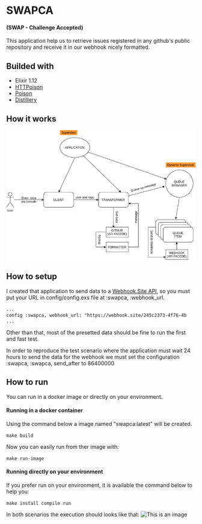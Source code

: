 # SWAPCA 
#### (SWAP - Challenge Accepted)

This application help us to retrieve issues registered in any github's public repository and receive it in our webhook nicely formatted.

## Builded with
 - Elixir 1.12
 - [HTTPoison](https://hexdocs.pm/httpoison/HTTPoison.html)
 - [Poison](https://hexdocs.pm/poison/Poison.html)
 - [Distillery](https://hexdocs.pm/distillery/2.0.0/home.html)

## How it works
![This is an image](./assets/spca_diagram-Page-2.drawio.png)


## How to setup
I created that application to send data to a [Webhook.Site API](https://webhook.site/), so you must put your URL in config/config.exs file at :swapca, :webhook_url.
```
...
config :swapca, webhook_url: "https://webhook.site/245c2373-4f76-4b
...
```

Other than that, most of the presetted data should be fine to run the first and fast test.

In order to reproduce the test scenario where the application must wait 24 hours to send the data for the webhook we must set the configuration :swapca, :swapca, send_after to 86400000



## How to run

You can run in a docker image or directly on your environment.

#### Running in a docker container

Using the command below a image named "swapca:latest" will be created.

```
make build
```

Now you can easily run from ther image with:

```
make run-image
```

#### Running directly on your environment

If you prefer run on your environment, it is available the command below to help you:

```
make install compile run
```


In both scenarios the execution should looks like that:
![This is an image](./assets/swapca_mix_run.GIF)
